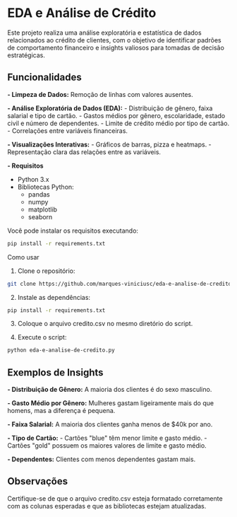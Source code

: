 # EDA e Análise de Crédito

Este projeto realiza uma análise exploratória e estatística de dados relacionados ao crédito de clientes, com o objetivo de identificar padrões de comportamento financeiro e insights valiosos para tomadas de decisão estratégicas.

## Funcionalidades
**- Limpeza de Dados:** Remoção de linhas com valores ausentes.

**- Análise Exploratória de Dados (EDA):**
    - Distribuição de gênero, faixa salarial e tipo de cartão.
    - Gastos médios por gênero, escolaridade, estado civil e número de dependentes.
    - Limite de crédito médio por tipo de cartão.
    - Correlações entre variáveis financeiras.
    
**- Visualizações Interativas:**
    - Gráficos de barras, pizza e heatmaps.
    - Representação clara das relações entre as variáveis.
    
**- Requisitos**
- Python 3.x
- Bibliotecas Python:
    - pandas
    - numpy
    - matplotlib
    - seaborn

Você pode instalar os requisitos executando:

```bash
pip install -r requirements.txt
```
Como usar
1. Clone o repositório:
```bash
git clone https://github.com/marques-viniciusc/eda-e-analise-de-credito
```
2. Instale as dependências:
```bash
pip install -r requirements.txt
````

3. Coloque o arquivo credito.csv no mesmo diretório do script.

4. Execute o script:
```bash
python eda-e-analise-de-credito.py
```

## Exemplos de Insights

**- Distribuição de Gênero:** A maioria dos clientes é do sexo masculino.

**- Gasto Médio por Gênero:** Mulheres gastam ligeiramente mais do que homens, mas a diferença é pequena.

**- Faixa Salarial:** A maioria dos clientes ganha menos de $40k por ano.

**- Tipo de Cartão:**
    - Cartões "blue" têm menor limite e gasto médio.
    - Cartões "gold" possuem os maiores valores de limite e gasto médio.
    
**- Dependentes:** Clientes com menos dependentes gastam mais.

## Observações
Certifique-se de que o arquivo credito.csv esteja formatado corretamente com as colunas esperadas e que as bibliotecas estejam atualizadas.
